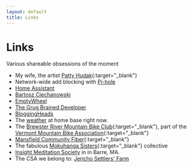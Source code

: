 ```yaml
---
layout: default
title: Links
---
```


# Links
Various shareable obsessions of the moment
- My wife, the artist [Patty Hudak](https://www.pattyhudak.com/){:target="_blank"} 
- Network-wide add blocking with [Pi-hole](https://pi-hole.net/)
- [Home Assistant](https://www.home-assistant.io/)
- [Bartosz Ciechanowski](https://ciechanow.ski/)
- [EmptyWheel](https://www.emptywheel.net/)
- [The Grug Brained Developer](https://grugbrain.dev/)
- [BloggingHeads](https://bloggingheads.tv/)
- The [weather](https://ambientweather.net/dashboard/4b9c2c78eff14be3e50adcc429ae4624/tiles) at home base right now.
- The [Brewster River Mountain Bike Club](http://brmbc.org/){:target="_blank"}, part of the [Vermont Mountain Bike Association](https://vmba.org/){:target="_blank"}
- [Mansfield Community Fiber](https://mcfibervt.com/){:target="_blank"}
- The fabulous [Mokuhanga Sisters](https://mokuhangasisters.com){:target="_blank"} collective
- [Insight Meditation Society](https://www.dharma.org/) in in Barre, MA.
- The CSA we belong to: [Jericho Settlers' Farm](https://www.jerichosettlersfarm.com/)
